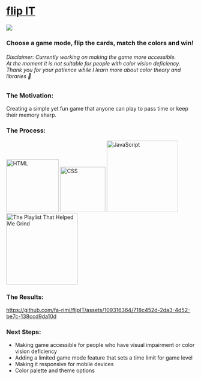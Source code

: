 <span>
<h1>
<a href="https://fa-rimi.github.io/flipIT/">flip IT</a>
</h1>

![](https://img.shields.io/github/last-commit/fa-rimi/flipIT)

<h3>Choose a game mode, flip the cards, match the colors and win!</h3>
<h6>Disclaimer: Currently working on making the game more accessible. <br>At the moment it is not suitable for people with color vision deficiency. <br>Thank you for your patience while I learn more about color theory and libraries 🫡</h6>
</span>


<h3>The Motivation: </h3>
Creating a simple yet fun game that anyone can play to pass time or keep their memory sharp.
<br>

<h3>The Process: </h3>
<span>
<img src="https://img.shields.io/badge/HTML5-E34F26?style=for-the-badge&logo=html5&logoColor=white" alt="HTML" width="140px">
<img src="https://img.shields.io/badge/CSS3-1572B6?style=for-the-badge&logo=css3&logoColor=white" alt="CSS" width="120px">
<img src="https://img.shields.io/badge/JavaScript-F7DF1E?style=for-the-badge&logo=javascript&logoColor=black" alt="JavaScript" width="190px">
<a href="https://open.spotify.com/album/3uPOSDtQ4ZX6NbHhdIzESH?si=zM_Ape8gTUOc2HIlp7ufrg"><img src="https://img.shields.io/badge/Work Mode-1ED760?&style=for-the-badge&logo=spotify&logoColor=white" alt="The Playlist That Helped Me Grind" width="190px"></a>
</span>

<br>

<h3>The Results: </h3>

https://github.com/fa-rimi/flipIT/assets/109316364/718c452d-2da3-4d52-be7c-138ccd9da10d


<h3>Next Steps: </h3>
<ul>
<li>Making game accessible for people who have visual impairment or color vision deficiency 
<li>Adding a limited game mode feature that sets a time limit for game level
<li>Making it responsive for mobile devices
<li>Color palette and theme options
</ul>
